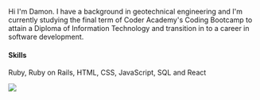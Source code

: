 Hi I'm Damon. I have a background in geotechnical engineering and I'm currently studying the final term of Coder Academy's Coding Bootcamp to attain a Diploma of Information Technology and transition in to a career in software development. 


#### Skills
Ruby, Ruby on Rails, HTML, CSS, JavaScript, SQL and React


<a href="https://www.linkedin.com/in/damon-johnson-924459145/"><img src="https://img.shields.io/badge/linkedin-%230077B5.svg?style=for-the-badge&logo=linkedin&logoColor=white"></a>
